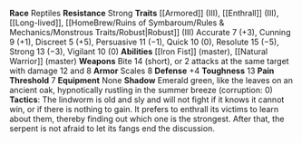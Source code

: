 **Race** Reptiles
**Resistance** Strong
**Traits** [[Armored]] (III), [[Enthrall]] (III), [[Long-lived]], [[HomeBrew/Ruins of Symbaroum/Rules & Mechanics/Monstrous Traits/Robust|Robust]] (III) 
Accurate 7 (+3), Cunning 9 (+1), Discreet 5 (+5), Persuasive 11 (−1), Quick 10 (0), Resolute 15 (−5), Strong 13 (−3), Vigilant 10 (0) 
**Abilities** [[Iron Fist]] (master), [[Natural Warrior]] (master) 
**Weapons** Bite 14 (short), or 2 attacks at the same target with damage 12 and 8 
**Armor** Scales 8 
**Defense** +4 
**Toughness** 13 
**Pain Threshold** 7 
**Equipment** None 
**Shadow** Emerald green, like the leaves on an ancient oak, hypnotically rustling in the summer breeze (corruption: 0) 
**Tactics**: The lindworm is old and sly and will not fight if it knows it cannot win, or if there is nothing to gain. It prefers to enthrall its victims to learn about them, thereby finding out which one is the strongest. After that, the serpent is not afraid to let its fangs end the discussion.